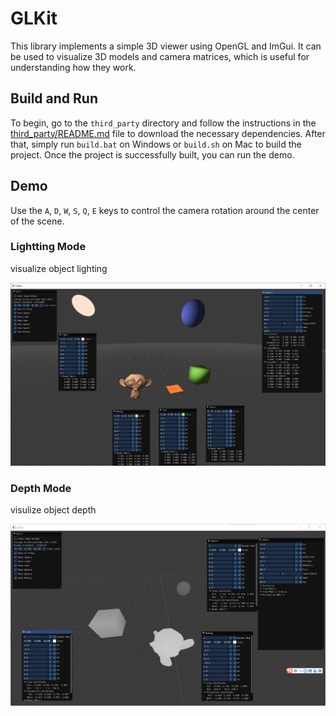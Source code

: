 # GLKit

This library implements a simple 3D viewer using OpenGL and ImGui. It can be used to visualize 3D models and camera matrices,  which is useful for understanding how they work.

## Build and Run

To begin, go to the `third_party` directory and follow the instructions in the [third_party/README.md](third_party/README.md) file to download the necessary dependencies. After that, simply run `build.bat` on Windows or `build.sh` on Mac to build the project. Once the project is successfully built, you can run the demo.

## Demo

Use the `A`, `D`, `W`, `S`, `Q`, `E` keys to control the camera rotation around the center of the scene.

### Lightting Mode

visualize object lighting

![](https://raw.githubusercontent.com/tworuler/doc-files/master/glkit/glkit_demo.png)

### Depth Mode

visulize object depth

![](https://raw.githubusercontent.com/tworuler/doc-files/master/glkit/glkit_demo_depth.png)